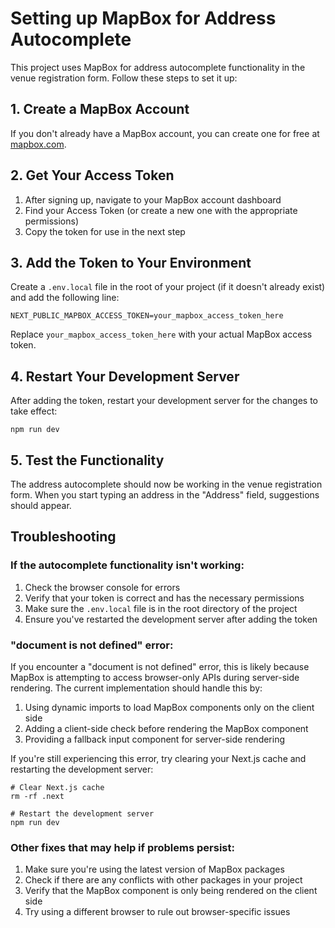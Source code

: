 # Setting up MapBox for Address Autocomplete

This project uses MapBox for address autocomplete functionality in the venue registration form. Follow these steps to set it up:

## 1. Create a MapBox Account

If you don't already have a MapBox account, you can create one for free at [mapbox.com](https://www.mapbox.com/).

## 2. Get Your Access Token

1. After signing up, navigate to your MapBox account dashboard
2. Find your Access Token (or create a new one with the appropriate permissions)
3. Copy the token for use in the next step

## 3. Add the Token to Your Environment

Create a `.env.local` file in the root of your project (if it doesn't already exist) and add the following line:

```
NEXT_PUBLIC_MAPBOX_ACCESS_TOKEN=your_mapbox_access_token_here
```

Replace `your_mapbox_access_token_here` with your actual MapBox access token.

## 4. Restart Your Development Server

After adding the token, restart your development server for the changes to take effect:

```
npm run dev
```

## 5. Test the Functionality

The address autocomplete should now be working in the venue registration form. When you start typing an address in the "Address" field, suggestions should appear.

## Troubleshooting

### If the autocomplete functionality isn't working:

1. Check the browser console for errors
2. Verify that your token is correct and has the necessary permissions
3. Make sure the `.env.local` file is in the root directory of the project
4. Ensure you've restarted the development server after adding the token

### "document is not defined" error:

If you encounter a "document is not defined" error, this is likely because MapBox is attempting to access browser-only APIs during server-side rendering. The current implementation should handle this by:

1. Using dynamic imports to load MapBox components only on the client side
2. Adding a client-side check before rendering the MapBox component
3. Providing a fallback input component for server-side rendering

If you're still experiencing this error, try clearing your Next.js cache and restarting the development server:

```
# Clear Next.js cache
rm -rf .next

# Restart the development server
npm run dev
```

### Other fixes that may help if problems persist:

1. Make sure you're using the latest version of MapBox packages
2. Check if there are any conflicts with other packages in your project
3. Verify that the MapBox component is only being rendered on the client side
4. Try using a different browser to rule out browser-specific issues 